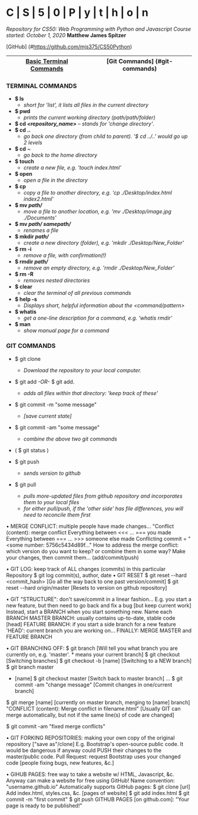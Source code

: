 # C | S | 5 | 0 | P | y | t | h | o | n
*Repository for CS50: Web Programming with Python and Javascript*
*Course started: October 1, 2020*
**Matthew James Spitzer**

[GitHub] (#https://github.com/mjs375/CS50Python)

[Basic Terminal Commands](#terminal-commands) | [Git Commands] (#git-commands)
---------------------------------------------|------------------------------


### TERMINAL COMMANDS
- **$ ls**
    - *short for 'list', it lists all files in the current directory*
- **$ pwd**
    - *prints the current working directory (path/path/folder)*
- **$ cd _<repository_name>_**
    – *stands for 'change directory'*.
- **$ cd ..**
    - *go back one directory (from child to parent). '$ cd ../..' would go up 2 levels*
- **$ cd** ~
    - *go back to the home directory*
- **$ touch _<filename>_**
    - *create a new file, e.g. 'touch index.html'*
- **$ open _<filename>_**
    - *open a file in the directory*
- **$ cp _<filename> <newfilename>_**
    - *copy a file to another directory, e.g. 'cp ./Desktop/index.html index2.html'*
- **$ mv _path/<filename>_**
    - *move a file to another location, e.g. 'mv ./Desktop/image.jpg ./Documents'*
- **$ mv _path/<filename> samepath/<filename>_**
    - *renames a file*
- **$ mkdir _path/<directory>_**
    - *create a new directory (folder), e.g. 'mkdir ./Desktop/New_Folder'*
- **$ rm -i _<filename>_**
    - *remove a file, with confirmation(!)*
- **$ rmdir _path/<directory>_**
    - *remove an empty directory, e.g. 'rmdir ./Desktop/New_Folder'*
- **$ rm -R _<directory>_**
    - *removes nested directories*
- **$ clear**
    - *clear the terminal of all previous commands*
- **$ help -s _<command>_**
    - *Displays short, helpful information about the <command/pattern>*
- **$ whatis _<command>_**
    - *get a one-line description for a command, e.g. 'whatis rmdir'*
- **$ man _<command>_**
    - *show manual page for a command*



### GIT COMMANDS
- $ git clone <repository url>
    - *Download the repository to your local computer.*


- $ git add <filename> *-OR-* $ git add.   
    - *adds all files within that directory: 'keep track of these'*
- $ git commit -m "some message"
    - *[save current state]*
- $ git commit -am "some message"
    - *combine the above two git commands*
- ( $ git status )
- $ git push
    - *sends version to github*
- $ git pull
    - *pulls more-updated files from github repository and incorporates them to your local files*
    - *for either pull/push, if the 'other side' has file differences, you will need to reconcile them first*




• MERGE CONFLICT: multiple people have made changes...
   "Conflict (content): merge conflict
   Everything between <<< ... === you made
   Everything between === ... >>> someone else made
   Conflicting commit = "<some number: 5756c5434d89f..."
 How to address the merge conflict: which version do you want to keep? or combine them in some way?
   Make your changes, then commit them... (add/commit/push)


• GIT LOG: keep track of ALL changes (commits) in this particular Repository
  $ git log
    commit(s), author, date
• GIT RESET
   $ git reset --hard <commit_hash> [Go all the way back to one past version/commit]
   $ git reset --hard origin/master [Resets to version on github repository]

• GIT "STRUCTURE": don't save/commit in a linear fashion...
  E.g. you start a new feature, but then need to go back and fix a bug [but keep current work]
     Instead, start a BRANCH when you start something new. Name each BRANCH
     MASTER BRANCH: usually contains up-to-date, stable code [head]
     FEATURE BRANCH: if you start a side branch for a new feature
        'HEAD': current branch you are working on...
    FINALLY: MERGE MASTER and FEATURE BRANCH

• GIT BRANCHING OFF:
$ git branch
   [Will tell you what branch you are currently on, e.g. 'master'. * means your current branch]
$ git checkout            [Switching branches]
$ git checkout -b [name]  [Switching to a NEW branch]
$ git branch
     master
   * [name]
$ git checkout master   [Switch back to master branch]
...
$ git commit -am "change message" [Commit changes in one/current branch]

$ git merge [name]  [currently on master branch, merging to [name] branch]
   "CONFLICT (content): Merge conflict in filename.html" [Usually GIT can merge automatically, but not if the same line(s) of code are changed]
   <!-- -->
$ git commit -am "fixed merge conflicts"


• GIT FORKING REPOSITORIES: making your own copy of the original repository ["save as"/clone]
   E.g. Bootstrap's open-source public code. It would be dangerous if anyway could PUSH their changes to the master/public code.
   Pull Request: request Bootstrap uses your changed code [people fixing bugs, new features, &c.]

• GIHUB PAGES: free way to take a website w/ HTML, Javascript, &c.
   Anyway can make a website for free using GitHub!
   Name convention: "username.github.io"
      Automatically supports GitHub pages:
      $ git clone [url]
         Add index.html, styles.css, &c. [pages of website]
      $ git add index.html
      $ git commit -m "first commit"
      $ git push
      GITHUB PAGES [on github.com]: "Your page is ready to be published!"
